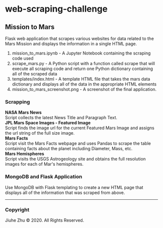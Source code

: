 # web-scraping-challenge
## Mission to Mars
Flask web application that scrapes various websites for data related to the Mars Mission and displays the information in a single HTML page.
1. mission_to_mars.ipynb - A Jupyter Notebook containing the scraping code used
2. scrape_mars.py - A Python script with a function called scrape that will execute all scraping code and return one Python dictionary containing all of the scraped data
3. templates/index.html - A template HTML file that takes the mars data dictionary and displays all of the data in the appropriate HTML elements
4. mission_to_mars_screenshot.png - A screenshot of the final application.

### Scrapping
**NASA Mars News**  
Script collects the latest News Title and Paragraph Text.  
**JPL Mars Space Images - Featured Image**  
Script finds the image url for the current Featured Mars Image and assigns the url string of the full size image.  
**Mars Facts**  
Script visit the Mars Facts webpage and uses Pandas to scrape the table containing facts about the planet including Diameter, Mass, etc.  
**Mars Hemispheres**  
Script visits the USGS Astrogeology site and obtains the full resolution images for each of Mar's hemispheres.  

### MongoDB and Flask Application
Use MongoDB with Flask templating to create a new HTML page that displays all of the information that was scraped from above.

---
### Copyright
Jiuhe Zhu © 2020. All Rights Reserved.
